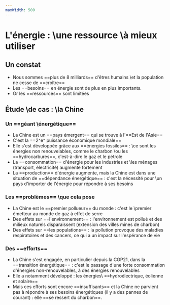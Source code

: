```yaml
---
maxWidth: 500
---
```


# L'énergie : \\une ressource \\à mieux utiliser

## Un constat
- Nous sommes ==plus de 8 milliards== d'êtres humains \\et la population ne cesse de ==croître==
- Les ==besoins== en énergie sont de plus en plus importants.
- Or les ==ressources== sont limitées

## Étude \\de cas : \\la Chine

### Un ==géant \\énergétique==
- La Chine est un ==pays émergent== qui se trouve à l'==Est de l'Asie==
- C'est la ==2^e^ puissance économique mondiale==
- Elle s'est développée grâce aux ==énergies fossiles== : \\ce sont les énergies non renouvelables, comme le charbon \\ou les ==hydrocarbures==, c'est-à-dire le gaz et le pétrole
- La ==consommation== d'énergie pour les industries et \\les ménages (transport, électricité) augmente fortement
- La ==production== d'énergie augmente, mais la Chine est dans une situation de ==dépendance énergétique== : c'est la nécessité pour \\un pays d'importer de l'énergie pour répondre à ses besoins

### Les ==problèmes== \\que cela pose
- La Chine est le ==premier pollueur== du monde : c'est le \\premier émetteur au monde de gaz à effet de serre
- Des effets sur ==l'environnement== : l'environnement est pollué et des milieux naturels disparaissent (extension des villes mines de charbon)
- Des effets sur ==les populations== : la pollution provoque des maladies respiratoires et des cancers, ce qui a un impact sur l'espérance de vie

### Des ==efforts==
- La Chine s'est engagée, en particulier depuis la COP21, dans la ==transition énergétique== : c'est le passage d'une forte consommation d'énergies non-renouvelables, à des énergies renouvelables
- Elle a notamment développé : les énergies\\ ==hydroélectrique, éolienne et solaire==
- Mais ces efforts sont encore ==insuffisants== et la Chine ne parvient pas à répondre à ses besoins énergétiques (il y a des pannes de courant) : elle ==se ressert du charbon==.